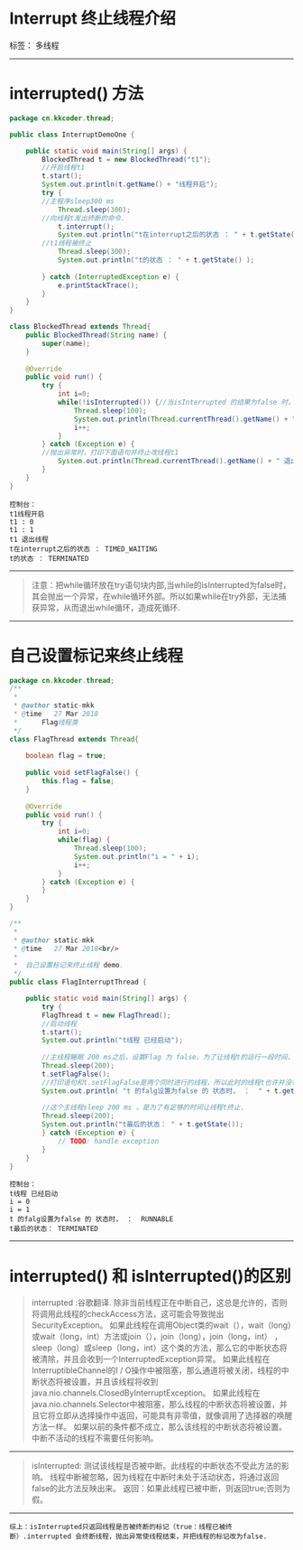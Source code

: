 ﻿# Interrupt 终止线程介绍

标签： 多线程

---

# interrupted() 方法
```java
package cn.kkcoder.thread;

public class InterruptDemoOne {

	public static void main(String[] args) {
		BlockedThread t = new BlockedThread("t1");
		//开启线程t1
		t.start();
		System.out.println(t.getName() + "线程开启");
		try {
		//主程序sleep300 ms
			Thread.sleep(300);
		//向线程t发出终断的命令.
			t.interrupt();
			System.out.println("t在interrupt之后的状态 ： " + t.getState() );
		//t1线程被终止
			Thread.sleep(300);
			System.out.println("t的状态 ： " + t.getState() );
			
		} catch (InterruptedException e) {
			e.printStackTrace();
		}
	}
}

class BlockedThread extends Thread{
	public BlockedThread(String name) {
		super(name);
	}
	
	@Override
	public void run() {
		try {
			int i=0;
			while(!isInterrupted()) {//当isInterrupted 的结果为false 时，会抛出异常且该线程终结.会在while循环之外抛出异常.
				Thread.sleep(100);
				System.out.println(Thread.currentThread().getName() + " : " + i );
				i++;
			}
		} catch (Exception e) {
		//抛出异常时，打印下面语句并终止改线程t1
			System.out.println(Thread.currentThread().getName() + " 退出线程 ");
		}
	}
}
```
    控制台：
    t1线程开启
    t1 : 0
    t1 : 1
    t1 退出线程 
    t在interrupt之后的状态 ： TIMED_WAITING
    t的状态 ： TERMINATED

---

> 注意：把while循环放在try语句块内部,当while的isInterrupted为false时，其会抛出一个异常，在while循环外部。所以如果while在try外部，无法捕获异常，从而退出while循环，造成死循环.

---

# 自己设置标记来终止线程
```java
package cn.kkcoder.thread;
/**
 * 
 * @author static-mkk
 * @time   27 Mar 2018
 *		Flag线程类
 */
class FlagThread extends Thread{
	
	boolean flag = true;
	
	public void setFlagFalse() {
		this.flag = false;
	}
	
	@Override
	public void run() {
		try {
			int i=0;
			while(flag) {
				Thread.sleep(100);
				System.out.println("i = " + i);
				i++;
			}
		} catch (Exception e) {
		}
	}
}

/**
 * 
 * @author static-mkk
 * @time   27 Mar 2018<br/>
 *	
 *	自己设置标记来终止线程 demo.
 */
public class FlagInterruptThread {

	public static void main(String[] args) {
		try {
		FlagThread t = new FlagThread();
		//启动线程
		t.start();
		System.out.println("t线程 已经启动");
		
		//主线程睡眠 200 ms之后，设置Flag 为 false。为了让线程t的运行一段时间，以表明t在运行
		Thread.sleep(200);
		t.setFlagFalse();
		//打印语句和t.setFlagFalse是两个同时进行的线程，所以此时的线程t也许并没有终止
		System.out.println( "t 的falg设置为false 的 状态时， ：  " + t.getState());
		
		//这个主线程sleep 200 ms ，是为了有足够的时间让线程t终止.
		Thread.sleep(200);
		System.out.println("t最后的状态： " + t.getState());
		} catch (Exception e) {
			// TODO: handle exception
		}
	}
}
```

    控制台：
    t线程 已经启动
    i = 0
    i = 1
    t 的falg设置为false 的 状态时， ：  RUNNABLE
    t最后的状态： TERMINATED

---

#  interrupted() 和 isInterrupted()的区别
> interrupted :谷歌翻译.
除非当前线程正在中断自己，这总是允许的，否则将调用此线程的checkAccess方法，这可能会导致抛出SecurityException。
如果此线程在调用Object类的wait（），wait（long）或wait（long，int）方法或join（），join（long），join（long，int） ，sleep（long）或sleep（long，int）这个类的方法，那么它的中断状态将被清除，并且会收到一个InterruptedException异常。
如果此线程在InterruptibleChannel的I / O操作中被阻塞，那么通道将被关闭，线程的中断状态将被设置，并且该线程将收到java.nio.channels.ClosedByInterruptException。
如果此线程在java.nio.channels.Selector中被阻塞，那么线程的中断状态将被设置，并且它将立即从选择操作中返回，可能具有非零值，就像调用了选择器的唤醒方法一样。
如果以前的条件都不成立，那么该线程的中断状态将被设置。
中断不活动的线程不需要任何影响。

---

> isInterrupted:
测试该线程是否被中断。此线程的中断状态不受此方法的影响。
线程中断被忽略，因为线程在中断时未处于活动状态，将通过返回false的此方法反映出来。
返回：如果此线程已被中断，则返回true;否则为假。

---

    综上：isInterrupted只返回线程是否被终断的标记（true：线程已被终断）.interrupted 会终断线程，抛出异常使线程结束，并把线程的标记改为false.